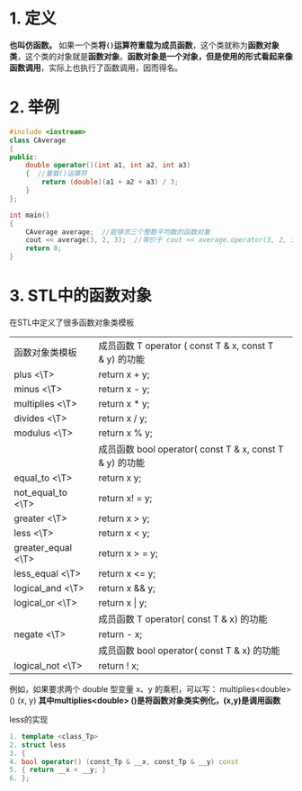 
# 1. 定义

**也叫仿函数。**
如果一个类**将`()`运算符重载为成员函数**，这个类就称为**函数对象类**，这个类的对象就是**函数对象**。**函数对象是一个对象，但是使用的形式看起来像函数调用**，实际上也执行了函数调用，因而得名。

# 2. 举例

```cpp
#include <iostream>
class CAverage
{
public:
    double operator()(int a1, int a2, int a3)
    {  //重载()运算符
        return (double)(a1 + a2 + a3) / 3;
    }
};

int main()
{
    CAverage average;  //能够求三个整数平均数的函数对象
    cout << average(3, 2, 3);  //等价于 cout << average.operator(3, 2, 3);
    return 0;
}
```

# 3. STL中的函数对象
在STL中定义了很多函数对象类模板

|   |   |
|---|---|
|函数对象类模板|成员函数 T operator ( const T & x, const T & y) 的功能|
|plus <\T>|return x + y;|
|minus <\T>|return x - y;|
|multiplies <\T>|return x * y;|
|divides <\T>|return x / y;|
|modulus <\T>|return x % y;|
||成员函数 bool operator( const T & x, const T & y) 的功能|
|equal_to <\T>|return x  y;|
|not_equal_to <\T>|return x! = y;|
|greater <\T>|return x > y;|
|less <\T>|return x < y;|
|greater_equal <\T>|return x > = y;|
|less_equal <\T>|return x <= y;|
|logical_and <\T>|return x && y;|
|logical_or <\T>|return x \| y;|
||成员函数 T operator( const T & x) 的功能|
|negate <\T>|return - x;|
||成员函数 bool operator( const T & x) 的功能|
|logical_not <\T>|return ! x;|




例如，如果要求两个 double 型变量 x、y 的乘积，可以写：
multiplies\<double> () (x, y)
**其中multiplies\<double> ()是将函数对象类实例化，(x,y)是调用函数**

less的实现
```cpp
1. template <class_Tp>
2. struct less
3. {
4. bool operator() (const_Tp & __x, const_Tp & __y) const
5. { return __x < __y; }
6. };
```
